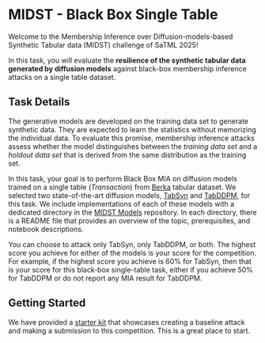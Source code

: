 # MIDST - Black Box Single Table

Welcome to the Membership Inference over Diffusion-models-based Synthetic Tabular data (MIDST) challenge of SaTML 2025! 

In this task, you will evaluate the **resilience of the synthetic tabular data generated by diffusion models** against black-box membership inference attacks on a single table dataset.


## Task Details

The generative models are developed on the training data set to generate synthetic data. They are expected to learn the statistics without memorizing the individual data. To evaluate this promise, membership inference attacks assess whether the model distinguishes between the _training data set_ and a _holdout data set_ that is derived from the same distribution as the training set. 

In this task, your goal is to perform Black Box MIA on diffusion models trained on a single table (*Transaction*) from [Berka](https://www.kaggle.com/datasets/marceloventura/the-berka-dataset) tabular dataset. We selected two state-of-the-art diffusion models, [TabSyn](https://arxiv.org/pdf/2310.09656) and [TabDDPM](https://arxiv.org/pdf/2209.15421), for this task. We include implementations of each of these models with a dedicated directory in the [MIDST Models](https://github.com/VectorInstitute/MIDSTModels) repository. In each directory, there is a README file that provides an overview of the topic, prerequisites, and notebook descriptions. 

You can choose to attack only TabSyn, only TabDDPM, or both. The highest score you achieve for either of the models is your score for the competition. For example, if the highest score you achieve is 60% for TabSyn, then that is your score for this black-box single-table task, either if you achieve 50% for TabDDPM or do not report any MIA result for TabDDPM. 

## Getting Started

We have provided a [starter kit](https://github.com/VectorInstitute/MIDST/blob/main/starter_kits/blackbox_single_table.ipynb)  that showcases creating a baseline attack and making a submission to this competition. This is a great place to start.
